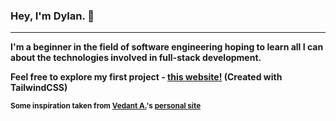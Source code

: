 ### **Hey, I'm Dylan. 👋**
------------
**I'm a beginner in the field of software engineering hoping to learn all I can about the technologies involved in full-stack development.**

**Feel free to explore my first project - [this website!](https://spektordylan.github.io/) (Created with TailwindCSS)**

<sub>**Some inspiration taken from [Vedant A.](https://github.com/rpxs)'s [personal site](https://rpxs.me/)**</sub>
